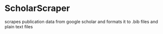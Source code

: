 # ScholarScraper
 scrapes publication data from google scholar and formats it to .bib files and plain text files
